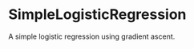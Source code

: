 SimpleLogisticRegression
========================

A simple logistic regression using gradient ascent.
